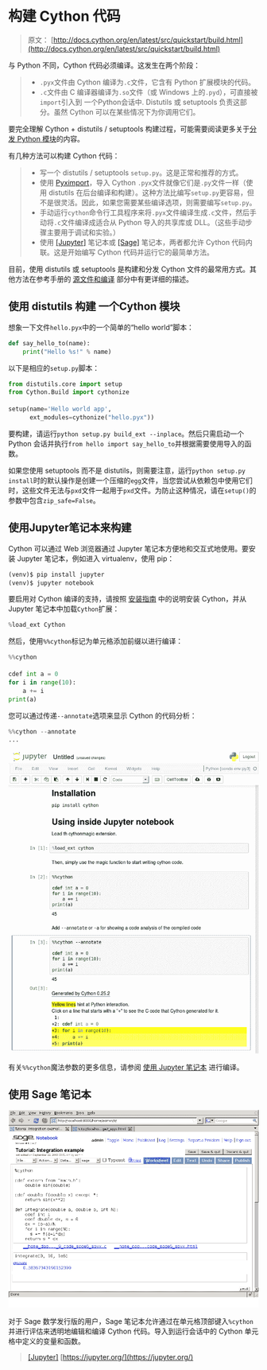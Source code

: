 # 构建 Cython 代码

> 原文： [http://docs.cython.org/en/latest/src/quickstart/build.html](http://docs.cython.org/en/latest/src/quickstart/build.html)

与 Python 不同，Cython 代码必须编译。这发生在两个阶段：

> *    `.pyx`文件由 Cython 编译为`.c`文件，它含有 Python 扩展模块的代码。
> *   `.c`文件由 C 编译器编译为`.so`文件（或 Windows 上的`.pyd`），可直接被`import`引入到 一个Python会话中. Distutils 或 setuptools 负责这部分。虽然 Cython 可以在某些情况下为你调用它们。

要完全理解 Cython + distutils / setuptools 构建过程，可能需要阅读更多关于[分发 Python 模块](https://docs.python.org/3/distributing/index.html)的内容。

有几种方法可以构建 Cython 代码：

> *   写一个 distutils / setuptools `setup.py`。这是正常和推荐的方式。
> *   使用 [Pyximport](../userguide/source_files_and_compilation.html#pyximport)，导入 Cython `.pyx`文件就像它们是`.py`文件一样（使用 distutils 在后台编译和构建）。这种方法比编写`setup.py`更容易，但不是很灵活。因此，如果您需要某些编译选项，则需要编写`setup.py`。
> *   手动运行`cython`命令行工具程序来将`.pyx`文件编译生成`.c`文件，然后手动将`.c`文件编译成适合从 Python 导入的共享库或 DLL。（这些手动步骤主要用于调试和实验。）
> *   使用 [[Jupyter]](#jupyter) 笔记本或 [[Sage]](install.html#sage) 笔记本，两者都允许 Cython 代码内联。这是开始编写 Cython 代码并运行它的最简单方法。

目前，使用 distutils 或 setuptools 是构建和分发 Cython 文件的最常用方式。其他方法在参考手册的 [源文件和编译](../userguide/source_files_and_compilation.html#compilation) 部分中有更详细的描述。

## 使用 distutils 构建 一个Cython 模块

想象一下文件`hello.pyx`中的一个简单的“hello world”脚本：

```py
def say_hello_to(name):
    print("Hello %s!" % name)

```

以下是相应的`setup.py`脚本：

```py
from distutils.core import setup
from Cython.Build import cythonize

setup(name='Hello world app',
      ext_modules=cythonize("hello.pyx"))

```

要构建，请运行`python setup.py build_ext --inplace`。然后只需启动一个 Python 会话并执行`from hello import say_hello_to`并根据需要使用导入的函数。

如果您使用 setuptools 而不是 distutils，则需要注意，运行`python setup.py install`时的默认操作是创建一个压缩的`egg`文件，当您尝试从依赖包中使用它们时，这些文件无法与`pxd`文件一起用于`pxd`文件。为防止这种情况，请在`setup()`的参数中包含`zip_safe=False`。

## 使用Jupyter笔记本来构建

Cython 可以通过 Web 浏览器通过 Jupyter 笔记本方便地和交互式地使用。要安装 Jupyter 笔记本，例如进入 virtualenv，使用 pip：

```py
(venv)$ pip install jupyter
(venv)$ jupyter notebook

```

要启用对 Cython 编译的支持，请按照 [安装指南](install.html#install) 中的说明安装 Cython，并从 Jupyter 笔记本中加载`Cython`扩展：

```py
%load_ext Cython

```

然后，使用`%%cython`标记为单元格添加前缀以进行编译：

```py
%%cython

cdef int a = 0
for i in range(10):
    a += i
print(a)

```

您可以通过传递`--annotate`选项来显示 Cython 的代码分析：

```py
%%cython --annotate
...

```

![../../_img/jupyter.png](img/5ba88c010ab86d666b570c6546aa1277.jpg)

有关`%%cython`魔法参数的更多信息，请参阅 [使用 Jupyter 笔记本](../userguide/source_files_and_compilation.html#compiling-notebook) 进行编译。

## 使用 Sage 笔记本

![../../_img/sage.png](img/12361e168880cd18908496f01b1de4ec.jpg)

对于 Sage 数学发行版的用户，Sage 笔记本允许通过在单元格顶部键入`%cython`并进行评估来透明地编辑和编译 Cython 代码。导入到运行会话中的 Cython 单元格中定义的变量和函数。



>  [[Jupyter]](#id1)  [https://jupyter.org/](https://jupyter.org/) 